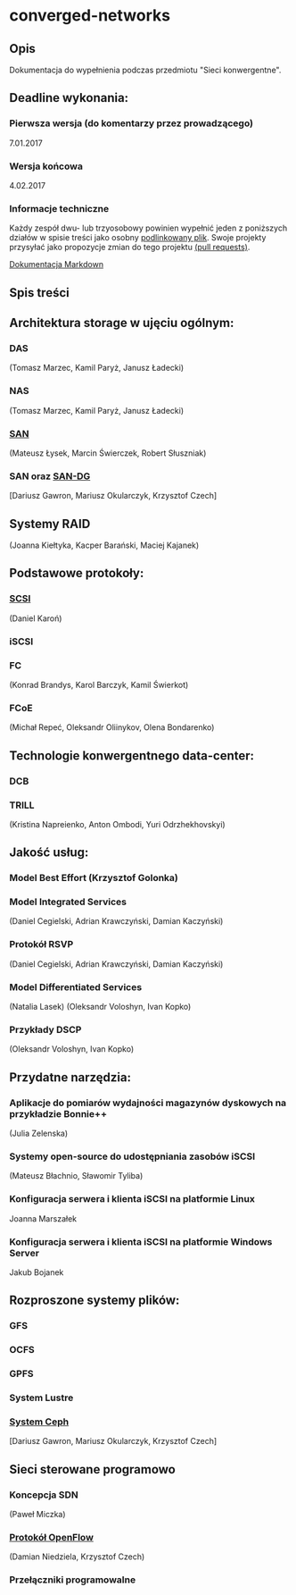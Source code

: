 # converged-networks

## Opis 
Dokumentacja do wypełnienia podczas przedmiotu "Sieci konwergentne".

## Deadline  wykonania:

### Pierwsza wersja (do komentarzy przez prowadzącego)

7.01.2017

### Wersja końcowa

4.02.2017

### Informacje techniczne

Każdy zespół dwu- lub trzyosobowy powinien wypełnić jeden z poniższych działów w spisie treści
jako osobny [podlinkowany plik](FCoE.md).
Swoje projekty przysyłać jako propozycje zmian do tego projektu [(pull requests)](https://help.github.com/articles/about-pull-requests/).

[Dokumentacja Markdown](https://guides.github.com/features/mastering-markdown/)

## Spis treści

## Architektura storage w ujęciu ogólnym:
### DAS
(Tomasz Marzec, Kamil Paryż, Janusz Ładecki)
### NAS

(Tomasz Marzec, Kamil Paryż, Janusz Ładecki)

### [SAN](SAN-2.md)
(Mateusz Łysek, Marcin Świerczek, Robert Słuszniak)

### SAN oraz [SAN-DG](SAN-DG/SAN-DG.md)
[Dariusz Gawron, Mariusz Okularczyk, Krzysztof Czech]

## Systemy RAID
(Joanna Kiełtyka, Kacper Barański, Maciej Kajanek)

## Podstawowe protokoły:
### [SCSI](scsi/scsi.md)
(Daniel Karoń)
### iSCSI
### FC
(Konrad Brandys, Karol Barczyk, Kamil Świerkot)
### FCoE 
(Michał Repeć, Oleksandr Oliinykov, Olena Bondarenko)

## Technologie konwergentnego data-center:
### DCB
### TRILL
(Kristina Napreienko, Anton Ombodi, Yuri Odrzhekhovskyi)

## Jakość usług:
### Model Best Effort (Krzysztof Golonka)
### Model Integrated Services
(Daniel Cegielski, Adrian Krawczyński, Damian Kaczyński)
### Protokół RSVP
(Daniel Cegielski, Adrian Krawczyński, Damian Kaczyński)
### Model Differentiated Services
(Natalia Lasek)
(Oleksandr Voloshyn, Ivan Kopko)

### Przykłady DSCP
(Oleksandr Voloshyn, Ivan Kopko)

## Przydatne narzędzia:

### Aplikacje do pomiarów wydajności magazynów dyskowych na przykładzie Bonnie++
(Julia Zelenska)

### Systemy open-source do udostępniania zasobów iSCSI

(Mateusz Błachnio, Sławomir Tyliba)

### Konfiguracja serwera i klienta iSCSI na platformie Linux

Joanna Marszałek

### Konfiguracja serwera i klienta iSCSI na platformie Windows Server

Jakub Bojanek

## Rozproszone systemy plików: 
### GFS
### OCFS
### GPFS
### System Lustre
### [System Ceph](CEPH-DG/CEPH-DG.md) 
[Dariusz Gawron, Mariusz Okularczyk, Krzysztof Czech]

## Sieci sterowane programowo
### Koncepcja SDN
(Paweł Miczka)
### [Protokół OpenFlow](Openflow.md)
(Damian Niedziela, Krzysztof Czech)
### Przełączniki programowalne
